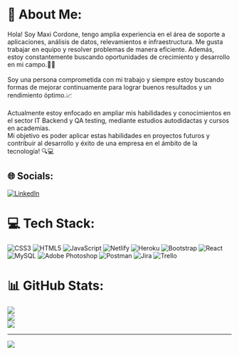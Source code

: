 # 💫 About Me:
Hola! Soy Maxi Cordone, tengo amplia experiencia en el área de soporte a aplicaciones, análisis de datos, relevamientos e infraestructura. Me gusta trabajar en equipo y resolver problemas de manera eficiente. Además, estoy constantemente buscando oportunidades de crecimiento y desarrollo en mi campo.👨‍💻<br><br>Soy una persona comprometida con mi trabajo y siempre estoy buscando formas de mejorar continuamente para lograr buenos resultados y un rendimiento óptimo.📈<br><br>Actualmente estoy enfocado en ampliar mis habilidades y conocimientos en el sector IT Backend y QA testing, mediante estudios autodidactas y cursos en academias. <br>Mi objetivo es poder aplicar estas habilidades en proyectos futuros y contribuir al desarrollo y éxito de una empresa en el ámbito de la tecnología! 🔍💻


## 🌐 Socials:
[![LinkedIn](https://img.shields.io/badge/LinkedIn-%230077B5.svg?logo=linkedin&logoColor=white)](https://linkedin.com/in/https://www.linkedin.com/in/maxi-cordone/) 

# 💻 Tech Stack:
![CSS3](https://img.shields.io/badge/css3-%231572B6.svg?style=for-the-badge&logo=css3&logoColor=white) ![HTML5](https://img.shields.io/badge/html5-%23E34F26.svg?style=for-the-badge&logo=html5&logoColor=white) ![JavaScript](https://img.shields.io/badge/javascript-%23323330.svg?style=for-the-badge&logo=javascript&logoColor=%23F7DF1E) ![Netlify](https://img.shields.io/badge/netlify-%23000000.svg?style=for-the-badge&logo=netlify&logoColor=#00C7B7) ![Heroku](https://img.shields.io/badge/heroku-%23430098.svg?style=for-the-badge&logo=heroku&logoColor=white) ![Bootstrap](https://img.shields.io/badge/bootstrap-%23563D7C.svg?style=for-the-badge&logo=bootstrap&logoColor=white) ![React](https://img.shields.io/badge/react-%2320232a.svg?style=for-the-badge&logo=react&logoColor=%2361DAFB) ![MySQL](https://img.shields.io/badge/mysql-%2300f.svg?style=for-the-badge&logo=mysql&logoColor=white) ![Adobe Photoshop](https://img.shields.io/badge/adobephotoshop-%2331A8FF.svg?style=for-the-badge&logo=adobephotoshop&logoColor=white) ![Postman](https://img.shields.io/badge/Postman-FF6C37?style=for-the-badge&logo=postman&logoColor=white) ![Jira](https://img.shields.io/badge/jira-%230A0FFF.svg?style=for-the-badge&logo=jira&logoColor=white) ![Trello](https://img.shields.io/badge/Trello-%23026AA7.svg?style=for-the-badge&logo=Trello&logoColor=white)
# 📊 GitHub Stats:
![](https://github-readme-stats.vercel.app/api?username=Maxiboolean&theme=nord&hide_border=true&include_all_commits=false&count_private=false)<br/>
![](https://github-readme-streak-stats.herokuapp.com/?user=Maxiboolean&theme=nord&hide_border=true)<br/>
![](https://github-readme-stats.vercel.app/api/top-langs/?username=Maxiboolean&theme=nord&hide_border=true&include_all_commits=false&count_private=false&layout=compact)

---
[![](https://visitcount.itsvg.in/api?id=Maxiboolean&icon=0&color=0)](https://visitcount.itsvg.in)

<!-- Proudly created with GPRM ( https://gprm.itsvg.in ) -->

